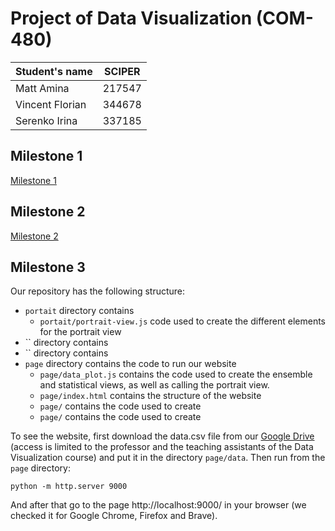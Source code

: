 # Project of Data Visualization (COM-480)

| Student's name  | SCIPER |
| --------------- | ------ |
| Matt Amina      | 217547 |
| Vincent Florian | 344678 |
| Serenko Irina   | 337185 |

## Milestone 1

[Milestone 1](Milestone1.md)

## Milestone 2

[Milestone 2](Milestone2.md)

## Milestone 3
Our repository has the following structure:
* `portait` directory contains 
    * `portait/portrait-view.js` code used to create the different elements for the portrait view
* `` directory contains 
* `` directory contains 
* `page` directory contains the code to run our website
    * `page/data_plot.js` contains the code used to create the ensemble and statistical views, as well as calling the portrait view.
    * `page/index.html` contains the structure of the website
    * `page/` contains the code used to create
    * `page/` contains the code used to create

To see the website, first download the data.csv file from our [Google Drive](https://drive.google.com/file/d/1fdk4ubsOctuRFj3aY4pa1Y2Azvg_L48U/view?usp=sharing) (access is limited to the professor and the teaching assistants of the Data Visualization course) and put it in the directory `page/data`. Then run from the `page` directory: 
```
python -m http.server 9000
```
And after that go to the page http://localhost:9000/ in your browser (we checked it for Google Chrome, Firefox and Brave).
